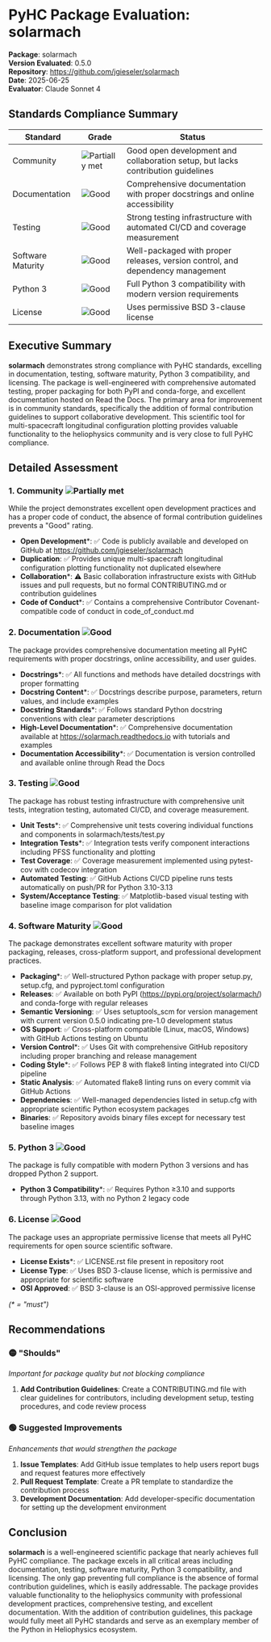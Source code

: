 # PyHC Package Evaluation: solarmach

**Package**: solarmach  
**Version Evaluated**: 0.5.0  
**Repository**: https://github.com/jgieseler/solarmach  
**Date**: 2025-06-25  
**Evaluator**: Claude Sonnet 4  

## Standards Compliance Summary

| Standard | Grade | Status |
|----------|-------|--------|
| Community | ![Partially met](https://img.shields.io/badge/Partially%20met-orange.svg) | Good open development and collaboration setup, but lacks contribution guidelines |
| Documentation | ![Good](https://img.shields.io/badge/Good-brightgreen.svg) | Comprehensive documentation with proper docstrings and online accessibility |
| Testing | ![Good](https://img.shields.io/badge/Good-brightgreen.svg) | Strong testing infrastructure with automated CI/CD and coverage measurement |
| Software Maturity | ![Good](https://img.shields.io/badge/Good-brightgreen.svg) | Well-packaged with proper releases, version control, and dependency management |
| Python 3 | ![Good](https://img.shields.io/badge/Good-brightgreen.svg) | Full Python 3 compatibility with modern version requirements |
| License | ![Good](https://img.shields.io/badge/Good-brightgreen.svg) | Uses permissive BSD 3-clause license |

## Executive Summary

**solarmach** demonstrates strong compliance with PyHC standards, excelling in documentation, testing, software maturity, Python 3 compatibility, and licensing. The package is well-engineered with comprehensive automated testing, proper packaging for both PyPI and conda-forge, and excellent documentation hosted on Read the Docs. The primary area for improvement is in community standards, specifically the addition of formal contribution guidelines to support collaborative development. This scientific tool for multi-spacecraft longitudinal configuration plotting provides valuable functionality to the heliophysics community and is very close to full PyHC compliance.

## Detailed Assessment

### 1. Community ![Partially met](https://img.shields.io/badge/Partially%20met-orange.svg)

While the project demonstrates excellent open development practices and has a proper code of conduct, the absence of formal contribution guidelines prevents a "Good" rating.

- **Open Development**\*: ✅ Code is publicly available and developed on GitHub at https://github.com/jgieseler/solarmach
- **Duplication**: ✅ Provides unique multi-spacecraft longitudinal configuration plotting functionality not duplicated elsewhere
- **Collaboration**\*: ⚠️ Basic collaboration infrastructure exists with GitHub issues and pull requests, but no formal CONTRIBUTING.md or contribution guidelines
- **Code of Conduct**\*: ✅ Contains a comprehensive Contributor Covenant-compatible code of conduct in code_of_conduct.md

### 2. Documentation ![Good](https://img.shields.io/badge/Good-brightgreen.svg)

The package provides comprehensive documentation meeting all PyHC requirements with proper docstrings, online accessibility, and user guides.

- **Docstrings**\*: ✅ All functions and methods have detailed docstrings with proper formatting
- **Docstring Content**\*: ✅ Docstrings describe purpose, parameters, return values, and include examples
- **Docstring Standards**\*: ✅ Follows standard Python docstring conventions with clear parameter descriptions
- **High-Level Documentation**\*: ✅ Comprehensive documentation available at https://solarmach.readthedocs.io with tutorials and examples
- **Documentation Accessibility**\*: ✅ Documentation is version controlled and available online through Read the Docs

### 3. Testing ![Good](https://img.shields.io/badge/Good-brightgreen.svg)

The package has robust testing infrastructure with comprehensive unit tests, integration testing, automated CI/CD, and coverage measurement.

- **Unit Tests**\*: ✅ Comprehensive unit tests covering individual functions and components in solarmach/tests/test.py
- **Integration Tests**\*: ✅ Integration tests verify component interactions including PFSS functionality and plotting
- **Test Coverage**: ✅ Coverage measurement implemented using pytest-cov with codecov integration
- **Automated Testing**: ✅ GitHub Actions CI/CD pipeline runs tests automatically on push/PR for Python 3.10-3.13
- **System/Acceptance Testing**: ✅ Matplotlib-based visual testing with baseline image comparison for plot validation

### 4. Software Maturity ![Good](https://img.shields.io/badge/Good-brightgreen.svg)

The package demonstrates excellent software maturity with proper packaging, releases, cross-platform support, and professional development practices.

- **Packaging**\*: ✅ Well-structured Python package with proper setup.py, setup.cfg, and pyproject.toml configuration
- **Releases**: ✅ Available on both PyPI (https://pypi.org/project/solarmach/) and conda-forge with regular releases
- **Semantic Versioning**: ✅ Uses setuptools_scm for version management with current version 0.5.0 indicating pre-1.0 development status
- **OS Support**: ✅ Cross-platform compatible (Linux, macOS, Windows) with GitHub Actions testing on Ubuntu
- **Version Control**\*: ✅ Uses Git with comprehensive GitHub repository including proper branching and release management
- **Coding Style**\*: ✅ Follows PEP 8 with flake8 linting integrated into CI/CD pipeline
- **Static Analysis**: ✅ Automated flake8 linting runs on every commit via GitHub Actions
- **Dependencies**: ✅ Well-managed dependencies listed in setup.cfg with appropriate scientific Python ecosystem packages
- **Binaries**: ✅ Repository avoids binary files except for necessary test baseline images

### 5. Python 3 ![Good](https://img.shields.io/badge/Good-brightgreen.svg)

The package is fully compatible with modern Python 3 versions and has dropped Python 2 support.

- **Python 3 Compatibility**\*: ✅ Requires Python ≥3.10 and supports through Python 3.13, with no Python 2 legacy code

### 6. License ![Good](https://img.shields.io/badge/Good-brightgreen.svg)

The package uses an appropriate permissive license that meets all PyHC requirements for open source scientific software.

- **License Exists**\*: ✅ LICENSE.rst file present in repository root
- **License Type**: ✅ Uses BSD 3-clause license, which is permissive and appropriate for scientific software
- **OSI Approved**: ✅ BSD 3-clause is an OSI-approved permissive license

*(\* = "must")*

## Recommendations

### 🟡 "Shoulds"
*Important for package quality but not blocking compliance*

1. **Add Contribution Guidelines**: Create a CONTRIBUTING.md file with clear guidelines for contributors, including development setup, testing procedures, and code review process

### 🟢 Suggested Improvements
*Enhancements that would strengthen the package*

1. **Issue Templates**: Add GitHub issue templates to help users report bugs and request features more effectively
2. **Pull Request Template**: Create a PR template to standardize the contribution process
3. **Development Documentation**: Add developer-specific documentation for setting up the development environment

## Conclusion

**solarmach** is a well-engineered scientific package that nearly achieves full PyHC compliance. The package excels in all critical areas including documentation, testing, software maturity, Python 3 compatibility, and licensing. The only gap preventing full compliance is the absence of formal contribution guidelines, which is easily addressable. The package provides valuable functionality to the heliophysics community with professional development practices, comprehensive testing, and excellent documentation. With the addition of contribution guidelines, this package would fully meet all PyHC standards and serve as an exemplary member of the Python in Heliophysics ecosystem.